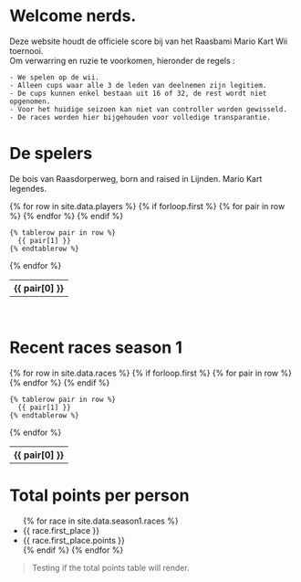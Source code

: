 # Welcome nerds.

Deze website houdt de officiele score bij van het Raasbami Mario Kart Wii toernooi.  
Om verwarring en ruzie te voorkomen, hieronder de regels :
```
- We spelen op de wii.  
- Alleen cups waar alle 3 de leden van deelnemen zijn legitiem.
- De cups kunnen enkel bestaan uit 16 of 32, de rest wordt niet opgenomen.
- Voor het huidige seizoen kan niet van controller worden gewisseld.
- De races worden hier bijgehouden voor volledige transparantie.
```

# De spelers
De bois van Raasdorperweg, born and raised in Lijnden. Mario Kart legendes.

<table>
  {% for row in site.data.players %}
    {% if forloop.first %}
    <tr>
      {% for pair in row %}
        <th>{{ pair[0] }}</th>
      {% endfor %}
    </tr>
    {% endif %}

    {% tablerow pair in row %}
      {{ pair[1] }}
    {% endtablerow %}
  {% endfor %}
</table>
<br>

# Recent races season 1
<table>
  {% for row in site.data.races %}
    {% if forloop.first %}
    <tr>
      {% for pair in row %}
        <th>{{ pair[0] }}</th>
      {% endfor %}
    </tr>
    {% endif %}

    {% tablerow pair in row %}
      {{ pair[1] }}
    {% endtablerow %}
  {% endfor %}
</table>

# Total points per person
<ul>
{% for race in site.data.season1.races %}
<li> {{ race.first_place }} </li>
<li> {{ race.first_place.points }} </li>
{% endif %}
{% endfor %}
</ul>

> Testing if the total points table will render.